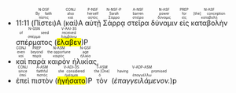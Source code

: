 

- 11:11 (<RUBY><ruby><ruby>Πίστει<rt>πίστις</rt></ruby><rt>By faith</rt></ruby><rt>N-DSF</rt></RUBY>)A (<RUBY><ruby><ruby>καὶ<rt>καί</rt></ruby><rt>also</rt></ruby><rt>CONJ</rt></RUBY>)A <RUBY><ruby><ruby>αὐτῇ<rt>αὐτός</rt></ruby><rt>herself</rt></ruby><rt>P-NSF</rt></RUBY> <RUBY><ruby><ruby>Σάρρᾳ<rt>Σάρρα</rt></ruby><rt>Sarah</rt></ruby><rt>N-NSF-P</rt></RUBY> <RUBY><ruby><ruby>στεῖρα<rt>στεῖρα</rt></ruby><rt>barren</rt></ruby><rt>A-NSF</rt></RUBY> <RUBY><ruby><ruby>δύναμιν<rt>δύναμις</rt></ruby><rt>power</rt></ruby><rt>N-ASF</rt></RUBY> <RUBY><ruby><ruby>εἰς<rt>εἰς</rt></ruby><rt>for</rt></ruby><rt>PREP</rt></RUBY> <RUBY><ruby><ruby>καταβολὴν<rt>καταβολή</rt></ruby><rt>[the] conception</rt></ruby><rt>N-ASF</rt></RUBY> <RUBY><ruby><ruby>σπέρματος<rt>σπέρμα</rt></ruby><rt>of seed</rt></ruby><rt>N-GSN</rt></RUBY> (<RUBY><ruby><ruby><mark class='verb'>ἔλαβεν</mark><rt>λαμβάνω</rt></ruby><rt>received</rt></ruby><rt>V-AAI-3S</rt></RUBY>)P
- <RUBY><ruby><ruby>καὶ<rt>καί</rt></ruby><rt>even</rt></ruby><rt>CONJ</rt></RUBY> <RUBY><ruby><ruby>παρὰ<rt>παρά</rt></ruby><rt>beyond</rt></ruby><rt>PREP</rt></RUBY> <RUBY><ruby><ruby>καιρὸν<rt>καιρός</rt></ruby><rt>the opportune</rt></ruby><rt>N-ASM</rt></RUBY> <RUBY><ruby><ruby>ἡλικίας,<rt>ἡλικία</rt></ruby><rt>age</rt></ruby><rt>N-GSF</rt></RUBY>
- <RUBY><ruby><ruby>ἐπεὶ<rt>ἐπεί</rt></ruby><rt>since</rt></ruby><rt>CONJ</rt></RUBY> <RUBY><ruby><ruby>πιστὸν<rt>πιστός</rt></ruby><rt>faithful</rt></ruby><rt>A-ASM</rt></RUBY> (<RUBY><ruby><ruby><mark class='verb'>ἡγήσατο</mark><rt>ἡγέομαι</rt></ruby><rt>she considered</rt></ruby><rt>V-ADI-3S</rt></RUBY>)P <RUBY><ruby><ruby>τὸν<rt>ὁ</rt></ruby><rt>the [One]</rt></ruby><rt>T-ASM</rt></RUBY> (<RUBY><ruby><ruby><em>ἐπαγγειλάμενον.</em><rt>ἐπαγγέλλω</rt></ruby><rt>having promised</rt></ruby><rt>V-ADP-ASM</rt></RUBY>)p 
